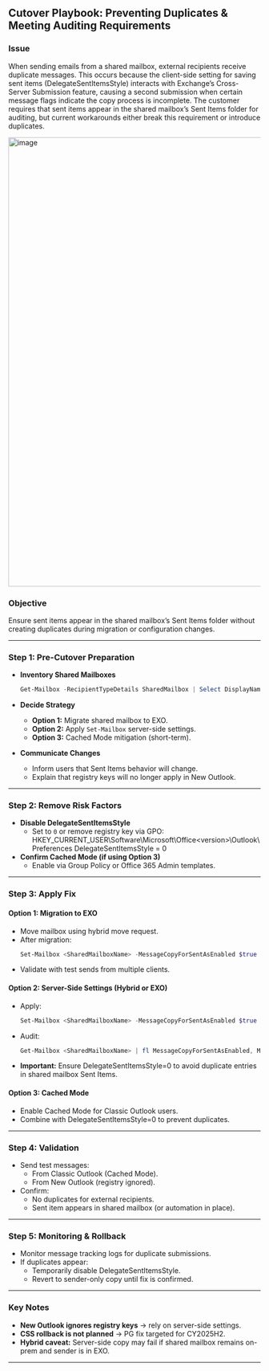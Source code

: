 ## **Cutover Playbook: Preventing Duplicates & Meeting Auditing Requirements**

### **Issue**
When sending emails from a shared mailbox, external recipients receive duplicate messages. This occurs because the client-side setting for saving sent items (DelegateSentItemsStyle) interacts with Exchange’s Cross-Server Submission feature, causing a second submission when certain message flags indicate the copy process is incomplete. The customer requires that sent items appear in the shared mailbox’s Sent Items folder for auditing, but current workarounds either break this requirement or introduce duplicates.

<img width="1524" height="895" alt="image" src="https://github.com/user-attachments/assets/4b4d9eab-7168-4f51-8bcb-c55fa3c0f2f7" />

### **Objective**

Ensure sent items appear in the shared mailbox’s Sent Items folder without creating duplicates during migration or configuration changes.

***

### **Step 1: Pre-Cutover Preparation**

*   **Inventory Shared Mailboxes**
    ```powershell
    Get-Mailbox -RecipientTypeDetails SharedMailbox | Select DisplayName, PrimarySmtpAddress, ServerName
    ```

*   **Decide Strategy**
    *   **Option 1:** Migrate shared mailbox to EXO.
    *   **Option 2:** Apply `Set-Mailbox` server-side settings.
    *   **Option 3:** Cached Mode mitigation (short-term).

*   **Communicate Changes**
    *   Inform users that Sent Items behavior will change.
    *   Explain that registry keys will no longer apply in New Outlook.

***

### **Step 2: Remove Risk Factors**

*   **Disable DelegateSentItemsStyle**
    *   Set to `0` or remove registry key via GPO:
            HKEY_CURRENT_USER\Software\Microsoft\Office\<version>\Outlook\Preferences
            DelegateSentItemsStyle = 0
*   **Confirm Cached Mode (if using Option 3)**
    *   Enable via Group Policy or Office 365 Admin templates.

***

### **Step 3: Apply Fix**

#### **Option 1: Migration to EXO**

*   Move mailbox using hybrid move request.
*   After migration:
    ```powershell
    Set-Mailbox <SharedMailboxName> -MessageCopyForSentAsEnabled $true -MessageCopyForSendOnBehalfEnabled $true
    ```
*   Validate with test sends from multiple clients.

#### **Option 2: Server-Side Settings (Hybrid or EXO)**

*   Apply:
    ```powershell
    Set-Mailbox <SharedMailboxName> -MessageCopyForSentAsEnabled $true -MessageCopyForSendOnBehalfEnabled $true
    ```
*   Audit:
    ```powershell
    Get-Mailbox <SharedMailboxName> | fl MessageCopyForSentAsEnabled, MessageCopyForSendOnBehalfEnabled
    ```
*   **Important:** Ensure DelegateSentItemsStyle=0 to avoid duplicate entries in shared mailbox Sent Items.

#### **Option 3: Cached Mode**

*   Enable Cached Mode for Classic Outlook users.
*   Combine with DelegateSentItemsStyle=0 to prevent duplicates.

***

### **Step 4: Validation**

*   Send test messages:
    *   From Classic Outlook (Cached Mode).
    *   From New Outlook (registry ignored).
*   Confirm:
    *   No duplicates for external recipients.
    *   Sent item appears in shared mailbox (or automation in place).

***

### **Step 5: Monitoring & Rollback**

*   Monitor message tracking logs for duplicate submissions.
*   If duplicates appear:
    *   Temporarily disable DelegateSentItemsStyle.
    *   Revert to sender-only copy until fix is confirmed.

***

### **Key Notes**

*   **New Outlook ignores registry keys** → rely on server-side settings.
*   **CSS rollback is not planned** → PG fix targeted for CY2025H2.
*   **Hybrid caveat:** Server-side copy may fail if shared mailbox remains on-prem and sender is in EXO.

***




